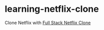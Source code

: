 # learning-netflix-clone

Clone Netflix with [Full Stack Netflix Clone](https://www.codewithantonio.com/projects/video-platform)
